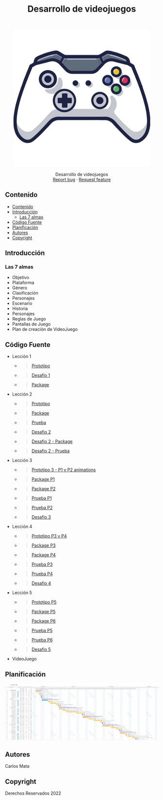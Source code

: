 <h1 align="center"> Desarrollo de videojuegos </h1> <br>
<p align="center">
  <a href="#">
    <img alt="GitPoint" title="Desarrollo de videojuegos" src="mando.png" width="450">
  </a>
</p>

<p align="center">
  Desarrollo de videojuegos
      <br>
    <a href="https://reponame/issues/new?template=bug.md">Report bug</a>
    ·
    <a href="https://reponame/issues/new?template=feature.md&labels=feature">Request feature</a>
</p>

## Contenido

- [Contenido](#contenido)
- [Introducción](#introducción)
  - [Las 7 almas](#las-7-almas)
- [Código Fuente](#código-fuente)
- [Planificación](#planificación)
- [Autores](#autores)
- [Copyright](#copyright)



## Introducción

### Las 7 almas

- Objetivo
- Plataforma
- Género
- Clasificación
- Personajes
- Escenario
- Historia
- Personajes
- Reglas de Juego
- Pantallas de Juego
- Plan de creación de VideoJuego

## Código Fuente

* Lección 1
  * > [Prototipo](/prototipo1)
  * > [Desafio 1](/desafio1/)
  * > [Package](/packages/lecciones/leccion1/prototipo1.unitypackage)
  <!-- * > [Prueba](/prototipo1) -->
* Lección 2
  * > [Prototipo](/prototipo2)
  <!-- * > [Laboratorio](/prototipo2)-->
  * > [Package](/packages/lecciones/leccion2/ejercicio_carlos_mata.unitypackage)
  * > [Prueba](/docs/lecciones/leccion2/Leccion2_Carlos_Mata.pdf)
  * > [Desafio 2](/desafio2/)
  * > [Desafio 2 - Package](/packages/desafios/desafio2/desafio2_carlos_mata.unitypackage/)
  * > [Desafio 2 - Prueba](/docs/desafios/desafio2/Desafio2_Carlos%20Mata.pdf/)
* Lección 3
  * > [Prototipo 3 - P1 y P2 animations](/gameRPG/)
  <!-- * > Laboratorio -->
  * > [Package P1](/packages/lecciones/leccion3/leccion3_p1_carlos_mata.unitypackage)
  * > [Package P2](/packages/lecciones/leccion3/leccion3_p2_carlos_mata.unitypackage)
  * > [Prueba P1](/docs/lecciones/leccion3/EjercicioRPG_Carlos%20Mata.pdf)
  * > [Prueba P2](/docs/lecciones/leccion3/EjercicioRPG_P2.pdf)
  * > [Desafio 3](/desafio3/)
* Lección 4
  * > [Prototipo P3 y P4](/gameRPG/)
  * > [Package P3](/packages/lecciones/leccion4/leccion4_p3_carlos_mata.unitypackage)
  * > [Package P4](/packages/lecciones/leccion4/leccion4_p4_carlos_mata.unitypackage)
  * > [Prueba P3](/docs/lecciones/leccion4/Prototipo4_P3.pdf)
  * > [Prueba P4](/docs/lecciones/leccion4/Prototipo4_P4.pdf)
  * > [Desafio 4](/desafio4/)
* Lección 5
  * > [Prototipo P5](/gameRPG/)
  * > [Package P5](/packages/lecciones/leccion5/)
  * > [Package P6](/packages/lecciones/leccion5/)
  * > [Prueba P5](/docs/lecciones/leccion5/)
  * > [Prueba P6](/docs/lecciones/leccion5/)
  * > [Desafio 5](/desafio5/)
* VideoJuego

## Planificación
![Diagrama de Gantt](/Gantt_Las_7_almas_Juego.png)

## Autores
Carlos Mata

## Copyright
Derechos Reservados 2022